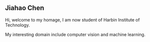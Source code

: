 ## Jiahao Chen


Hi, welcome to my homage, I am now student of Harbin Institute of Technology. 


My interesting domain include computer vision and machine learning.
